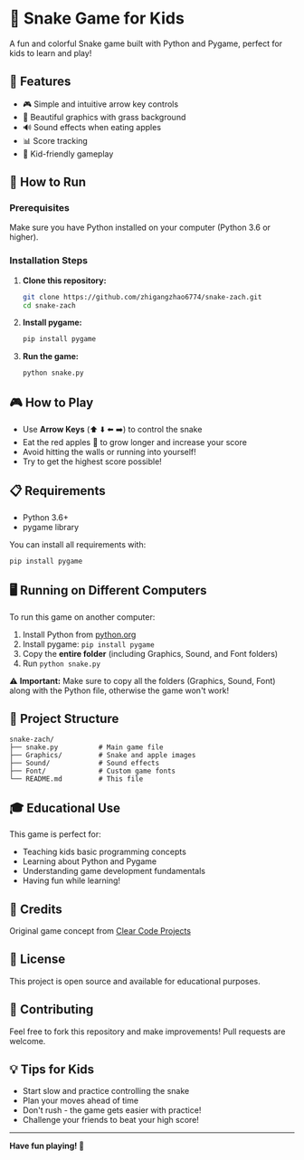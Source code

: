 # 🐍 Snake Game for Kids

A fun and colorful Snake game built with Python and Pygame, perfect for kids to learn and play!

## 📸 Features

- 🎮 Simple and intuitive arrow key controls
- 🎨 Beautiful graphics with grass background
- 🔊 Sound effects when eating apples
- 📊 Score tracking
- 👶 Kid-friendly gameplay

## 🚀 How to Run

### Prerequisites

Make sure you have Python installed on your computer (Python 3.6 or higher).

### Installation Steps

1. **Clone this repository:**
   ```bash
   git clone https://github.com/zhigangzhao6774/snake-zach.git
   cd snake-zach
   ```

2. **Install pygame:**
   ```bash
   pip install pygame
   ```

3. **Run the game:**
   ```bash
   python snake.py
   ```

## 🎮 How to Play

- Use **Arrow Keys** (⬆️ ⬇️ ⬅️ ➡️) to control the snake
- Eat the red apples 🍎 to grow longer and increase your score
- Avoid hitting the walls or running into yourself!
- Try to get the highest score possible!

## 📋 Requirements

- Python 3.6+
- pygame library

You can install all requirements with:
```bash
pip install pygame
```

## 🖥️ Running on Different Computers

To run this game on another computer:

1. Install Python from [python.org](https://www.python.org/)
2. Install pygame: `pip install pygame`
3. Copy the **entire folder** (including Graphics, Sound, and Font folders)
4. Run `python snake.py`

⚠️ **Important:** Make sure to copy all the folders (Graphics, Sound, Font) along with the Python file, otherwise the game won't work!

## 📁 Project Structure

```
snake-zach/
├── snake.py          # Main game file
├── Graphics/         # Snake and apple images
├── Sound/            # Sound effects
├── Font/             # Custom game fonts
└── README.md         # This file
```

## 🎓 Educational Use

This game is perfect for:
- Teaching kids basic programming concepts
- Learning about Python and Pygame
- Understanding game development fundamentals
- Having fun while learning!

## 🙏 Credits

Original game concept from [Clear Code Projects](https://github.com/clear-code-projects/Snake)

## 📝 License

This project is open source and available for educational purposes.

## 🤝 Contributing

Feel free to fork this repository and make improvements! Pull requests are welcome.

## 💡 Tips for Kids

- Start slow and practice controlling the snake
- Plan your moves ahead of time
- Don't rush - the game gets easier with practice!
- Challenge your friends to beat your high score!

---

**Have fun playing! 🎉**

